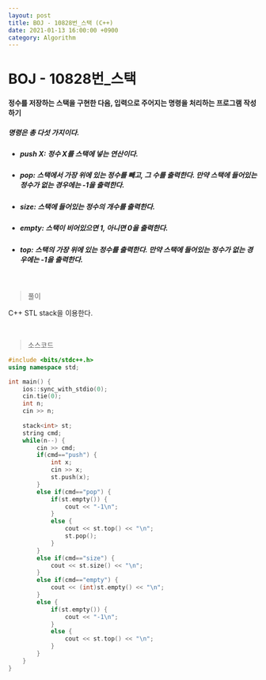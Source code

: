 ```yaml
---
layout: post
title: BOJ - 10828번_스택 (C++)
date: 2021-01-13 16:00:00 +0900
category: Algorithm
---
```


# BOJ - 10828번_스택

#### 정수를 저장하는 스택을 구현한 다음, 입력으로 주어지는 명령을 처리하는 프로그램 작성하기

##### 명령은 총 다섯 가지이다.

- ##### push X: 정수 X를 스택에 넣는 연산이다.

- ##### pop: 스택에서 가장 위에 있는 정수를 빼고, 그 수를 출력한다. 만약 스택에 들어있는 정수가 없는 경우에는 -1을 출력한다.

- ##### size: 스택에 들어있는 정수의 개수를 출력한다.

- ##### empty: 스택이 비어있으면 1, 아니면 0을 출력한다.

- ##### top: 스택의 가장 위에 있는 정수를 출력한다. 만약 스택에 들어있는 정수가 없는 경우에는 -1을 출력한다.

<br/>

> 풀이

C++ STL stack을 이용한다.

<br/>

> 소스코드

```c++
#include <bits/stdc++.h>
using namespace std;

int main() {
	ios::sync_with_stdio(0);
	cin.tie(0);
	int n;
	cin >> n;
	
	stack<int> st;
	string cmd;
	while(n--) {
		cin >> cmd;
		if(cmd=="push") {
			int x;
			cin >> x;
			st.push(x);	
		}
		else if(cmd=="pop") {
			if(st.empty()) {
				cout << "-1\n";
			}
			else {
				cout << st.top() << "\n";
				st.pop();
			}
		}
		else if(cmd=="size") {
			cout << st.size() << "\n";
		}
		else if(cmd=="empty") {
			cout << (int)st.empty() << "\n";
		}
		else {
			if(st.empty()) {
				cout << "-1\n";
			}
			else {
				cout << st.top() << "\n";
			}
		}
	}
}
```


